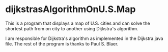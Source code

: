 # dijkstrasAlgorithmOnU.S.Map
This is a program that displays a map of U.S. cities and can solve the shortest path from on city to another using Dijkstra's algorithm.

I am responsible for Dijkstra's algorithm as implemented in the Dijkstra.java file. The rest of the program is thanks to Paul S. Blaer.
